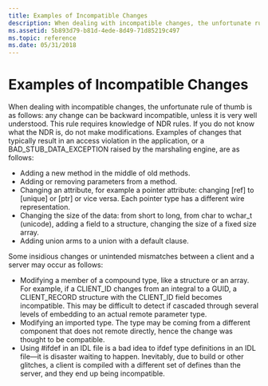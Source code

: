 ```yaml
---
title: Examples of Incompatible Changes
description: When dealing with incompatible changes, the unfortunate rule of thumb is as follows any change can be backward incompatible, unless it is very well understood.
ms.assetid: 5b893d79-b81d-4ede-8d49-71d85219c497
ms.topic: reference
ms.date: 05/31/2018
---
```


# Examples of Incompatible Changes

When dealing with incompatible changes, the unfortunate rule of thumb is as follows: any change can be backward incompatible, unless it is very well understood. This rule requires knowledge of NDR rules. If you do not know what the NDR is, do not make modifications. Examples of changes that typically result in an access violation in the application, or a BAD\_STUB\_DATA\_EXCEPTION raised by the marshaling engine, are as follows:

-   Adding a new method in the middle of old methods.
-   Adding or removing parameters from a method.
-   Changing an attribute, for example a pointer attribute: changing \[ref\] to \[unique\] or \[ptr\] or vice versa. Each pointer type has a different wire representation.
-   Changing the size of the data: from short to long, from char to wchar\_t (unicode), adding a field to a structure, changing the size of a fixed size array.
-   Adding union arms to a union with a default clause.

Some insidious changes or unintended mismatches between a client and a server may occur as follows:

-   Modifying a member of a compound type, like a structure or an array. For example, if a CLIENT\_ID changes from an integral to a GUID, a CLIENT\_RECORD structure with the CLIENT\_ID field becomes incompatible. This may be difficult to detect if cascaded through several levels of embedding to an actual remote parameter type.
-   Modifying an imported type. The type may be coming from a different component that does not remote directly, hence the change was thought to be compatible.
-   Using \#ifdef in an IDL file is a bad idea to ifdef type definitions in an IDL file—it is disaster waiting to happen. Inevitably, due to build or other glitches, a client is compiled with a different set of defines than the server, and they end up being incompatible.

 

 




